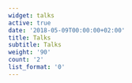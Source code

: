 ```yaml
---
widget: talks
active: true
date: '2018-05-09T00:00:00+02:00'
title: Talks
subtitle: Talks
weight: '90'
count: '2'
list_format: '0'
---
```


